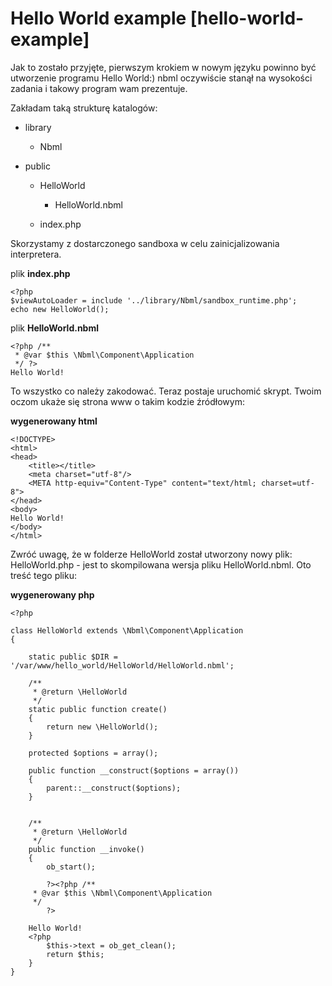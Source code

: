 # Hello World example [hello-world-example]

Jak to zostało przyjęte, pierwszym krokiem w nowym języku powinno być utworzenie programu Hello World:)
nbml oczywiście stanął na wysokości zadania i takowy program wam prezentuje.

Zakładam taką strukturę katalogów:

* library

	* Nbml
* public

	* HelloWorld

		* HelloWorld.nbml
	* index.php

Skorzystamy z dostarczonego sandboxa w celu zainicjalizowania interpretera.

plik **index.php**

	<?php
	$viewAutoLoader = include '../library/Nbml/sandbox_runtime.php';
	echo new HelloWorld();

plik **HelloWorld.nbml**

	<?php /**
	 * @var $this \Nbml\Component\Application
	 */ ?>
	Hello World!

To wszystko co należy zakodować. Teraz postaje uruchomić skrypt.
Twoim oczom ukaże się strona www o takim kodzie źródłowym:

**wygenerowany html**

	<!DOCTYPE>
	<html>
	<head>
	    <title></title>
	    <meta charset="utf-8"/>
	    <META http-equiv="Content-Type" content="text/html; charset=utf-8">
	</head>
	<body>
	Hello World!
	</body>
	</html>

Zwróć uwagę, że w folderze HelloWorld został utworzony nowy plik: HelloWorld.php - jest to skompilowana wersja
pliku HelloWorld.nbml. Oto treść tego pliku:

**wygenerowany php**

	<?php

	class HelloWorld extends \Nbml\Component\Application
	{

	    static public $DIR = '/var/www/hello_world/HelloWorld/HelloWorld.nbml';

	    /**
	     * @return \HelloWorld
	     */
	    static public function create()
	    {
	        return new \HelloWorld();
	    }

	    protected $options = array();

	    public function __construct($options = array())
	    {
	        parent::__construct($options);
	    }


	    /**
	     * @return \HelloWorld
	     */
	    public function __invoke()
	    {
	        ob_start();

	        ?><?php /**
	     * @var $this \Nbml\Component\Application
	     */
	        ?>

	    Hello World!
	    <?php
	        $this->text = ob_get_clean();
	        return $this;
	    }
	}


